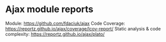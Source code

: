 # Ajax module reports

Module: <https://github.com/fdaciuk/ajax>
Code Coverage: <https://reportz.github.io/ajax/coverage/lcov-report/>
Static analysis & code complexity: <https://reportz.github.io/ajax/plato/>